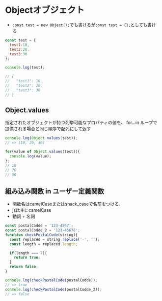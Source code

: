 # Objectオブジェクト

- `const test = new Object();`でも書けるが`const test = {};`としても書ける

```js
const test = {
  test1:10,
  test2:20,
  test3:30
};

console.log(test);

// {
//   "test1": 10,
//   "test2": 20,
//   "test3": 30
// }
```

## Object.values
指定されたオブジェクトが持つ列挙可能なプロパティの値を、 for...in ループで提供される場合と同じ順序で配列にして返す
```js
console.log(Object.values(test));
// => [10, 20, 30]

for(value of Object.values(test)){
  console.log(value);
};
// 10
// 20
// 30
```

## 組み込み関数 in ユーザー定義関数
- 関数名はcamelCaseまたはsnack_caseで名前をつける.
- jsは主にcamelCase
- 動詞 + 名詞
```js
const postalCodde = '123-4567';
const postalCodde_2 = '123-45678';
function checkPostalCode(string){
  const replaced = string.replace('-', '');
  const length = replaced.length;

  if(length === 7){
    return true;
  }
  return false;
}

console.log(checkPostalCode(postalCodde));
// => true
console.log(checkPostalCode(postalCodde_2));
// => false
```
